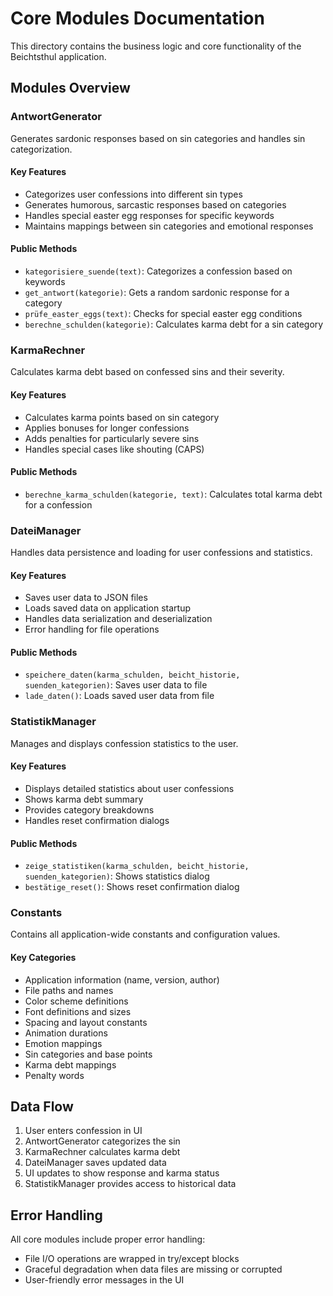 # Core Modules Documentation

This directory contains the business logic and core functionality of the Beichtsthul application.

## Modules Overview

### AntwortGenerator
Generates sardonic responses based on sin categories and handles sin categorization.

#### Key Features
- Categorizes user confessions into different sin types
- Generates humorous, sarcastic responses based on categories
- Handles special easter egg responses for specific keywords
- Maintains mappings between sin categories and emotional responses

#### Public Methods
- `kategorisiere_suende(text)`: Categorizes a confession based on keywords
- `get_antwort(kategorie)`: Gets a random sardonic response for a category
- `prüfe_easter_eggs(text)`: Checks for special easter egg conditions
- `berechne_schulden(kategorie)`: Calculates karma debt for a sin category

### KarmaRechner
Calculates karma debt based on confessed sins and their severity.

#### Key Features
- Calculates karma points based on sin category
- Applies bonuses for longer confessions
- Adds penalties for particularly severe sins
- Handles special cases like shouting (CAPS)

#### Public Methods
- `berechne_karma_schulden(kategorie, text)`: Calculates total karma debt for a confession

### DateiManager
Handles data persistence and loading for user confessions and statistics.

#### Key Features
- Saves user data to JSON files
- Loads saved data on application startup
- Handles data serialization and deserialization
- Error handling for file operations

#### Public Methods
- `speichere_daten(karma_schulden, beicht_historie, suenden_kategorien)`: Saves user data to file
- `lade_daten()`: Loads saved user data from file

### StatistikManager
Manages and displays confession statistics to the user.

#### Key Features
- Displays detailed statistics about user confessions
- Shows karma debt summary
- Provides category breakdowns
- Handles reset confirmation dialogs

#### Public Methods
- `zeige_statistiken(karma_schulden, beicht_historie, suenden_kategorien)`: Shows statistics dialog
- `bestätige_reset()`: Shows reset confirmation dialog

### Constants
Contains all application-wide constants and configuration values.

#### Key Categories
- Application information (name, version, author)
- File paths and names
- Color scheme definitions
- Font definitions and sizes
- Spacing and layout constants
- Animation durations
- Emotion mappings
- Sin categories and base points
- Karma debt mappings
- Penalty words

## Data Flow

1. User enters confession in UI
2. AntwortGenerator categorizes the sin
3. KarmaRechner calculates karma debt
4. DateiManager saves updated data
5. UI updates to show response and karma status
6. StatistikManager provides access to historical data

## Error Handling

All core modules include proper error handling:
- File I/O operations are wrapped in try/except blocks
- Graceful degradation when data files are missing or corrupted
- User-friendly error messages in the UI